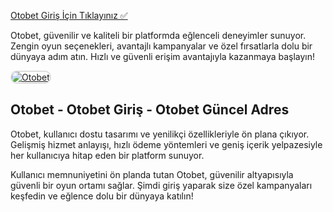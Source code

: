 <a href="http://www.redly.vip/3A5tsFl">Otobet Giriş İçin Tıklayınız ✅</a>

<p>Otobet, güvenilir ve kaliteli bir platformda eğlenceli deneyimler sunuyor. Zengin oyun seçenekleri, avantajlı kampanyalar ve özel fırsatlarla dolu bir dünyaya adım atın. Hızlı ve güvenli erişim avantajıyla kazanmaya başlayın!</p>

<a href="http://www.redly.vip/3A5tsFl" title="Otobet">
  <img src="https://i.ibb.co/MkY55wf/photo-2025-01-15-16-52-46.jpg" alt="Otobet" style="max-width: 100%; border: 2px solid #ddd; border-radius: 10px;">
</a>

<h2>Otobet - Otobet Giriş - Otobet Güncel Adres</h2>

<p>Otobet, kullanıcı dostu tasarımı ve yenilikçi özellikleriyle ön plana çıkıyor. Gelişmiş hizmet anlayışı, hızlı ödeme yöntemleri ve geniş içerik yelpazesiyle her kullanıcıya hitap eden bir platform sunuyor.</p>

<p>Kullanıcı memnuniyetini ön planda tutan Otobet, güvenilir altyapısıyla güvenli bir oyun ortamı sağlar. Şimdi giriş yaparak size özel kampanyaları keşfedin ve eğlence dolu bir dünyaya katılın!</p>
